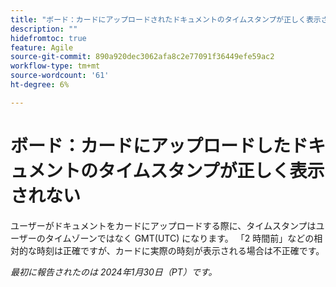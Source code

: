 ```yaml
---
title: "ボード：カードにアップロードされたドキュメントのタイムスタンプが正しく表示されません"
description: ""
hidefromtoc: true
feature: Agile
source-git-commit: 890a920dec3062afa8c2e77091f36449efe59ac2
workflow-type: tm+mt
source-wordcount: '61'
ht-degree: 6%

---
```



# ボード：カードにアップロードしたドキュメントのタイムスタンプが正しく表示されない

ユーザーがドキュメントをカードにアップロードする際に、タイムスタンプはユーザーのタイムゾーンではなく GMT(UTC) になります。 「2 時間前」などの相対的な時刻は正確ですが、カードに実際の時刻が表示される場合は不正確です。

_最初に報告されたのは 2024年1月30日（PT）です。_
